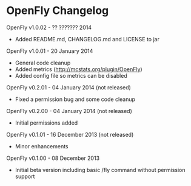 OpenFly Changelog
=================

OpenFly v1.0.02 - ?? ??????? 2014
 - Added README.md, CHANGELOG.md and LICENSE to jar

OpenFly v1.0.01 - 20 January 2014
 - General code cleanup
 - Added metrics (http://mcstats.org/plugin/OpenFly)
 - Added config file so metrics can be disabled

OpenFly v0.2.01 - 04 January 2014 (not released)
 - Fixed a permission bug and some code cleanup

OpenFly v0.2.00 - 04 January 2014 (not released)
 - Initial permissions added

OpenFly v0.1.01 - 16 December 2013 (not released)
 - Minor enhancements

OpenFly v0.1.00 - 08 December 2013
 - Initial beta version including basic /fly command without permission support
